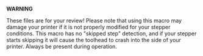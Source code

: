 **WARNING**

These files are for your review! Please note that using this macro may damage your printer if it is not properly modified for your stepper conditions. This macro has no "skipped step" detection, and if your stepper starts skipping it will cause the toolhead to crash into the side of your printer. Always be present during operation.

